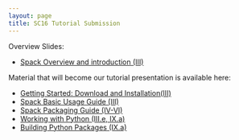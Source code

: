 ```yaml
---
layout: page
title: SC16 Tutorial Submission
---
```


Overview Slides:

* [Spack Overview and introduction (III)][1]

Material that will become our tutorial presentation is available here:

* [Getting Started: Download and Installation(III)][6]
* [Spack Basic Usage Guide (III)][2]
* [Spack Packaging Guide (IV-VI)][3]
* [Working with Python (III.e, IX.a)][4]
* [Building Python Packages (IX.a)][5]

[1]: Gamblin-Spack-SC16-Tutorial-Overview.pdf
[2]: http://software.llnl.gov/spack/basic_usage.html
[3]: http://software.llnl.gov/spack/packaging_guide.html
[4]: http://software.llnl.gov/spack/basic_usage.html#extensions-python-support
[5]: http://software.llnl.gov/spack/packaging_guide.html#extensions
[6]: http://software.llnl.gov/spack/getting_started.html
